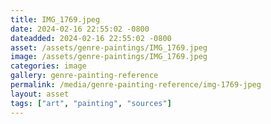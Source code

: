 ```yaml
---
title: IMG_1769.jpeg
date: 2024-02-16 22:55:02 -0800
dateadded: 2024-02-16 22:55:02 -0800
asset: /assets/genre-paintings/IMG_1769.jpeg
image: /assets/genre-paintings/IMG_1769.jpeg
categories: image
gallery: genre-painting-reference
permalink: /media/genre-painting-reference/img-1769-jpeg
layout: asset
tags: ["art", "painting", "sources"]
--- 
```

